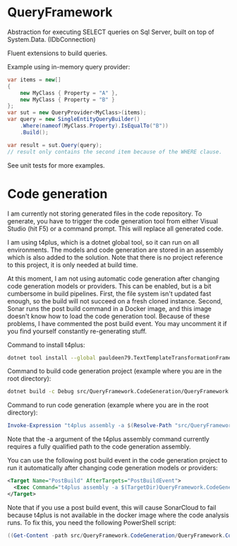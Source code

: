 # QueryFramework

Abstraction for executing SELECT queries on Sql Server, built on top of System.Data. (IDbConnection)

Fluent extensions to build queries.

Example using in-memory query provider:

```C#
var items = new[]
{
    new MyClass { Property = "A" },
    new MyClass { Property = "B" }
};
var sut = new QueryProvider<MyClass>(items);
var query = new SingleEntityQueryBuilder()
    .Where(nameof(MyClass.Property).IsEqualTo("B"))
    .Build();

var result = sut.Query(query);
// result only contains the second item because of the WHERE clause.
```

See unit tests for more examples.

# Code generation

I am currently not storing generated files in the code repository.
To generate, you have to trigger the code generation tool from either Visual Studio (hit F5) or a command prompt.
This will replace all generated code.

I am using t4plus, which is a dotnet global tool, so it can run on all environments.
The models and code generation are stored in an assembly which is also added to the solution.
Note that there is no project reference to this project, it is only needed at build time.

At this moment, I am not using automatic code generation after changing code generation models or providers.
This can be enabled, but is a bit cumbersome in build pipelines.
First, the file system isn't updated fast enough, so the build will not succeed on a fresh cloned instance.
Second, Sonar runs the post build command in a Docker image, and this image doesn't know how to load the code generation tool.
Because of these problems, I have commented the post build event. You may uncomment it if you find yourself constantly re-generating stuff.

Command to install t4plus:

```bash
dotnet tool install --global pauldeen79.TextTemplateTransformationFramework.T4.Plus.Cmd --version 0.2.3
```

Command to build code generation project (example where you are in the root directory):

```bash
dotnet build -c Debug src/QueryFramework.CodeGeneration/QueryFramework.CodeGeneration.csproj
```

Command to run code generation (example where you are in the root directory):

```powershell
Invoke-Expression "t4plus assembly -a $(Resolve-Path "src/QueryFramework.CodeGeneration/bin/Debug/net7.0/QueryFramework.CodeGeneration.dll") -p $(Resolve-Path "src") -u $(Resolve-Path "src/QueryFramework.CodeGeneration/bin/Debug/net7.0")"
```

Note that the -a argument of the t4plus assembly command currently requires a fully qualified path to the code generation assembly.

You can use the following post build event in the code generation project to run it automatically after changing code generation models or providers:

```xml
<Target Name="PostBuild" AfterTargets="PostBuildEvent">
  <Exec Command="t4plus assembly -a $(TargetDir)QueryFramework.CodeGeneration.dll -p $(TargetDir)../../../../ -u $(TargetDir)" />
</Target>
```

Note that if you use a post build event, this will cause SonarCloud to fail because t4plus is not available in the docker image where the code analysis runs. To fix this, you need the following PowerShell script:

```powershell
((Get-Content -path src/QueryFramework.CodeGeneration/QueryFramework.CodeGeneration.csproj -Raw) -replace 't4plus','echo') | Set-Content -Path src/QueryFramework.CodeGeneration/QueryFramework.CodeGeneration.csproj
```
